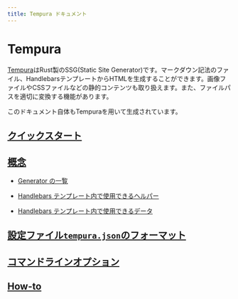 ```yaml
---
title: Tempura ドキュメント
---
```


# Tempura

[Tempura](https://github.com/yuma140902/tempura)はRust製のSSG(Static Site Generator)です。マークダウン記法のファイル、HandlebarsテンプレートからHTMLを生成することができます。画像ファイルやCSSファイルなどの静的コンテンツも取り扱えます。また、ファイルパスを適切に変換する機能があります。

このドキュメント自体もTempuraを用いて生成されています。

## [クイックスタート](quick-start.html)

## [概念](concepts.html)

- [Generator の一覧](generator-list.html)

- [Handlebars テンプレート内で使用できるヘルパー](handlebars-helper-list.html)

- [Handlebars テンプレート内で使用できるデータ](handlebars-data-list.html)

## [設定ファイル`tempura.json`のフォーマット](tempura-json.html)

## [コマンドラインオプション](cli.html)

## [How-to](howto.html)

